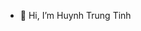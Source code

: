 - 👋 Hi, I’m Huynh Trung Tinh


<!---
httinh/httinh is a ✨ special ✨ repository because its `README.md` (this file) appears on your GitHub profile.
You can click the Preview link to take a look at your changes.
--->
